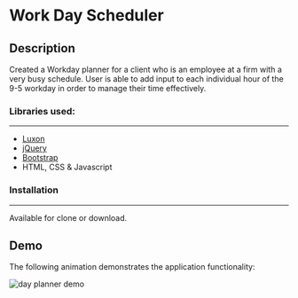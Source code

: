 # Work Day Scheduler

## Description

Created a Workday planner for a client who is an employee at a firm with a very busy schedule.
User is able to add input to each individual hour of the 9-5 workday in order to manage their time effectively.

### Libraries used:

---

- [Luxon](https://moment.github.io/luxon/)
- [jQuery](https://api.jquery.com/)
- [Bootstrap](https://getbootstrap.com/docs/4.5/getting-started/introduction/)
- HTML, CSS & Javascript

### Installation

---

Available for clone or download.

## Demo

The following animation demonstrates the application functionality:

![day planner demo](Demo/05-third-party-apis-homework-demo.gif)
